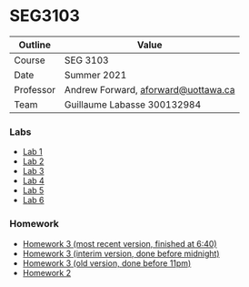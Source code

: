 # SEG3103

| Outline | Value |
| --- | --- |
| Course | SEG 3103 |
| Date | Summer 2021 |
| Professor | Andrew Forward, aforward@uottawa.ca |
| Team | Guillaume Labasse 300132984 |

### Labs 

* [Lab 1](lab01)
* [Lab 2](lab02)
* [Lab 3](lab03)
* [Lab 4](lab04)
* [Lab 5](lab05)
* [Lab 6](lab06)

### Homework

* [Homework 3 (most recent version, finished at 6:40)](hw3-final)
* [Homework 3 (interim version, done before midnight)](hw3-midnight)
* [Homework 3 (old version, done before 11pm)](hw3)
* [Homework 2](hw2-midnight)
